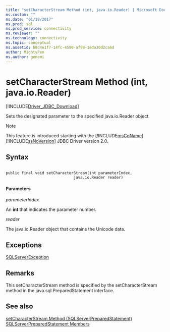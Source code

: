 ```yaml
---
title: "setCharacterStream Method (int, java.io.Reader) | Microsoft Docs"
ms.custom: ""
ms.date: "01/19/2017"
ms.prod: sql
ms.prod_service: connectivity
ms.reviewer: ""
ms.technology: connectivity
ms.topic: conceptual
ms.assetid: b8d4e1f7-14fc-4590-af98-1eda30d2ca6d
author: MightyPen
ms.author: genemi
---
```

# setCharacterStream Method (int, java.io.Reader)
[!INCLUDE[Driver_JDBC_Download](../../../includes/driver_jdbc_download.md)]

  Sets the designated parameter to the specified java.io.Reader object.  
  
> [!NOTE]
>  This feature is introduced starting with the [!INCLUDE[msCoName](../../../includes/msconame_md.md)][!INCLUDE[ssNoVersion](../../../includes/ssnoversion-md.md)] JDBC Driver version 2.0.  
  
## Syntax  
  
```  
  
public final void setCharacterStream(int parameterIndex,  
                              java.io.Reader reader)  
```  
  
#### Parameters  
 *parameterIndex*  
  
 An **int** that indicates the parameter number.  
  
 *reader*  
  
 The java.io.Reader object that contains the Unicode data.  
  
## Exceptions  
 [SQLServerException](../../../connect/jdbc/reference/sqlserverexception-class.md)  
  
## Remarks  
 This setCharacterStream method is specified by the setCharacterStream method in the java.sql.PreparedStatement interface.  
  
## See also  
 [setCharacterStream Method &#40;SQLServerPreparedStatement&#41;](../../../connect/jdbc/reference/setcharacterstream-method-sqlserverpreparedstatement.md)   
 [SQLServerPreparedStatement Members](../../../connect/jdbc/reference/sqlserverpreparedstatement-members.md)  
  
  

